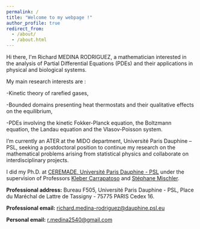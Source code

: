 ```yaml
---
permalink: /
title: "Welcome to my webpage !"
author_profile: true
redirect_from: 
  - /about/
  - /about.html
---
```


Hi there, I'm Richard MEDINA RODRIGUEZ, a mathematician interested in the analysis of Partial Differential Equations (PDEs) and their applications in physical and biological systems. 

My main research interests are :

-Kinetic theory of rarefied gases,

-Bounded domains presenting heat thermostats and their qualitative effects on the equilibrium,

-PDEs involving the kinetic Fokker-Planck equation, the Boltzmann equation, the Landau equation and the Vlasov-Poisson system. 


I’m currently an ATER at the MIDO department, Université Paris Dauphine – PSL, seeking a postdoctoral position to continue my research on the mathematical problems arising from statistical physics and collaborate on interdisciplinary projects.

I did my Ph.D. at [CEREMADE, Université Paris Dauphine - PSL](https://www.ceremade.dauphine.fr/) under the supervision of Professors [Kleber Carrapatoso](https://carrapatoso.perso.math.cnrs.fr/) and [Stéphane Mischler](https://www.ceremade.dauphine.fr/~mischler/index.html).


**Professional address:** 
Bureau F505, Université Paris Dauphine - PSL,
Place du Maréchal de Lattre de Tassigny - 75775 PARIS Cedex 16. 

**Professional email:** richard.medina-rodriguez@dauphine.psl.eu

**Personal email:** r.medina2540@gmail.com
